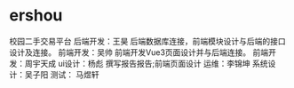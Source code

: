 # ershou
校园二手交易平台
后端开发：王昊  后端数据库连接，前端模块设计与后端的接口设计及连接。
前端开发：吴帅 前端开发Vue3页面设计并与后端连接。
前端开发：周宇天成
ui设计：杨彪 撰写报告报告;前端页面设计
运维：李锦坤
系统设计：吴子阳
测试： 马煜轩

    

